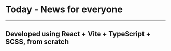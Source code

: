 # Today - News for everyone

---

## Developed using React + Vite + TypeScript + SCSS, from scratch
